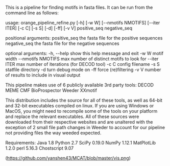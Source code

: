 This is a pipeline for finding motifs in fasta files.
It can be run from the command line as follows:

usage: orange_pipeline_refine.py [-h] [-w W] [--nmotifs NMOTIFS] [--iter ITER] [-c C]
                                 [-s S] [-d] [-ff] [-v V]
                                 positive_seq negative_seq

positional arguments:
  positive_seq       the fasta file for the positive sequences
  negative_seq       the fasta file for the negative sequences

optional arguments:
  -h, --help         show this help message and exit
  -w W               motif width
  --nmotifs NMOTIFS  max number of distinct motifs to look for
  --iter ITER        max number of iterations (for DECOD tool)
  -c C               config filename
  -s S               statfile directory
  -d                 turn debug mode on
  -ff                force (re)filtering
  -v V               number of results to include in visual output


This pipeline makes use of 6 publicly available 3rd party tools:
DECOD
MEME
CMF
BioProspector
Weeder
XXmotif

This distribution includes the source for all of these tools,
as well as 64-bit and 32-bit executables compiled on linux.
If you are using Windows or MacOS, you might need to recompile
some of the tools on your platform and replace the relevant
executables.
All of these sources were downloaded from their respective websites
and are unaltered with the exception of 2 small file path changes in
Weeder to account for our pipeline not providing files the way weeded
expected.

Requirements:
Java 1.8
Python 2.7
    SciPy 0.19.0
    NumPy 1.12.1
    MatPlotLib 1.2.0
perl 5.16.3
Chostscript 9.07

(https://github.com/yanshen43/MCAT/blob/master/vis.png)


